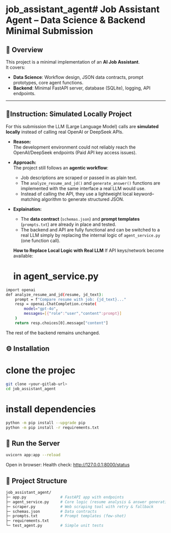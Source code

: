 # job_assistant_agent# Job Assistant Agent – Data Science & Backend Minimal Submission

## 📌 Overview
This project is a minimal implementation of an **AI Job Assistant**.  
It covers:
- **Data Science**: Workflow design, JSON data contracts, prompt prototypes, core agent functions.
- **Backend**: Minimal FastAPI server, database (SQLite), logging, API endpoints.

---
## 🔑Instruction: Simulated Locally Project

For this submission the LLM (Large Language Model) calls are **simulated locally** instead of calling real OpenAI or DeepSeek APIs.

- **Reason:**  
  The development environment could not reliably reach the OpenAI/DeepSeek endpoints (Paid API key access issues).  

- **Approach:**  
  The project still follows an **agentic workflow**:  
  - Job descriptions are scraped or passed in as plain text.  
  - The `analyze_resume_and_jd()` and `generate_answer()` functions are implemented with the same interface a real LLM would use.  
  - Instead of calling the API, they use a lightweight local keyword–matching algorithm to generate structured JSON.  

- **Explaination:**  
  - The **data contract** (`schemas.json`) and **prompt templates** (`prompts.txt`) are already in place and tested.  
  - The backend and API are fully functional and can be switched to a real LLM simply by replacing the internal logic of `agent_service.py` (one function call).  

  **How to Replace Local Logic with Real LLM**
  If API keys/network become available:
  # in agent_service.py
```bash
import openai
def analyze_resume_and_jd(resume, jd_text):
    prompt = f"Compare resume with job: {jd_text}..."
    resp = openai.ChatCompletion.create(
        model="gpt-4o",
        messages=[{"role":"user","content":prompt}]
    )
    return resp.choices[0].message["content"]
```
The rest of the backend remains unchanged.

## ⚙️ Installation

# clone the projec
```bash
git clone <your-gitlab-url>
cd job_assistant_agent
```

# install dependencies
```bash
python -m pip install --upgrade pip
python -m pip install -r requirements.txt
```

## 🚀 Run the Server
```bash
uvicorn app:app --reload
```
Open in browser:
Health check: http://127.0.0.1:8000/status

## 📂 Project Structure

```graphql
job_assistant_agent/
├─ app.py               # FastAPI app with endpoints
├─ agent_service.py     # Core logic (resume analysis & answer generation)
├─ scraper.py           # Web scraping tool with retry & fallback
├─ schemas.json         # Data contracts
├─ prompts.txt          # Prompt templates (few-shot)
├─ requirements.txt
└─ test_agent.py        # Simple unit tests